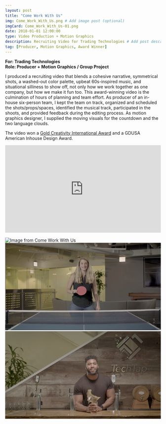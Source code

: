```yaml
---
layout: post
title: "Come Work With Us"
img: Come_Work_With_Us.png # Add image post (optional)
imgCard: Come_Work_With_Us-01.png
date: 2018-01-01 12:00:00 
type: Video Production + Motion Graphics
description: Recruiting Video for Trading Technologies # Add post description (optional)
tag: [Producer, Motion Graphics, Award Winner]
---
```

<b>For: Trading Technologies</b><br/>
<b>Role: Producer + Motion Graphics / Group Project</b>

I produced a recruiting video that blends a cohesive narrative, symmetrical shots, a washed-out color palette, upbeat 60s-inspired music, and situational silliness to show off, not only how we work together as one company, but how we make it fun too.  This award-winning video is the culmination of hours of planning and team effort.  As producer of an in-house six-person team, I kept the team on track, organized and scheduled the shots/props/spaces, identified the musical track, participated in the shoots, and provided feedback during the editing process.  As motion graphics designer, I supplied the moving visuals for the countdown and the two language clouds.

The video won a <a href="https://creativityawards.com/?submission=come-work-with-us" target="_blacnk">Gold Creativity International Award</a> and a GDUSA American Inhouse Design Award.

<div style="padding:56.25% 0 0 0;position:relative;"><iframe src="https://player.vimeo.com/video/241033429?byline=0&portrait=0" style="position:absolute;top:0;left:0;width:100%;height:100%;" frameborder="0" webkitallowfullscreen mozallowfullscreen allowfullscreen></iframe></div><script src="https://player.vimeo.com/api/player.js"></script>
<br>
<div class="post_image_addl">
    <img src="/assets/img/Come-Work-With-Us-Still-05.png" alt="Image from Come Work With Us">
</div>
<div class="post_image_addl">
    <img src="/assets/img/Come-Work-With-Us-Still-04.png" alt="Image from Come Work With Us">
</div>
<div class="post_image_addl">
    <img src="/assets/img/Come-Work-With-Us-Still-03.png" alt="Image from Come Work With Us">
</div>